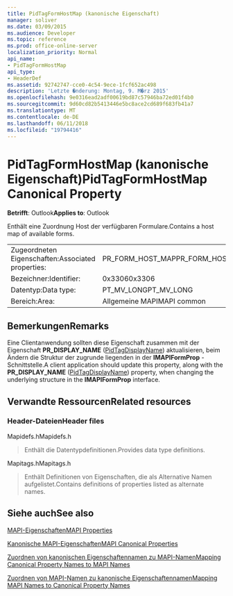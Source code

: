 ```yaml
---
title: PidTagFormHostMap (kanonische Eigenschaft)
manager: soliver
ms.date: 03/09/2015
ms.audience: Developer
ms.topic: reference
ms.prod: office-online-server
localization_priority: Normal
api_name:
- PidTagFormHostMap
api_type:
- HeaderDef
ms.assetid: 92742747-cce0-4c54-9ece-1fcf652ac498
description: 'Letzte �nderung: Montag, 9. M�rz 2015'
ms.openlocfilehash: 9e0316ead2adf00619bd87c57946ba72ed01f4b0
ms.sourcegitcommit: 9d60cd82b5413446e5bc8ace2cd689f683fb41a7
ms.translationtype: MT
ms.contentlocale: de-DE
ms.lasthandoff: 06/11/2018
ms.locfileid: "19794416"
---
```

# <a name="pidtagformhostmap-canonical-property"></a><span data-ttu-id="d85e2-103">PidTagFormHostMap (kanonische Eigenschaft)</span><span class="sxs-lookup"><span data-stu-id="d85e2-103">PidTagFormHostMap Canonical Property</span></span>

  
  
<span data-ttu-id="d85e2-104">**Betrifft**: Outlook</span><span class="sxs-lookup"><span data-stu-id="d85e2-104">**Applies to**: Outlook</span></span> 
  
<span data-ttu-id="d85e2-105">Enthält eine Zuordnung Host der verfügbaren Formulare.</span><span class="sxs-lookup"><span data-stu-id="d85e2-105">Contains a host map of available forms.</span></span> 
  
|||
|:-----|:-----|
|<span data-ttu-id="d85e2-106">Zugeordneten Eigenschaften:</span><span class="sxs-lookup"><span data-stu-id="d85e2-106">Associated properties:</span></span>  <br/> |<span data-ttu-id="d85e2-107">PR_FORM_HOST_MAP</span><span class="sxs-lookup"><span data-stu-id="d85e2-107">PR_FORM_HOST_MAP</span></span>  <br/> |
|<span data-ttu-id="d85e2-108">Bezeichner:</span><span class="sxs-lookup"><span data-stu-id="d85e2-108">Identifier:</span></span>  <br/> |<span data-ttu-id="d85e2-109">0x3306</span><span class="sxs-lookup"><span data-stu-id="d85e2-109">0x3306</span></span>  <br/> |
|<span data-ttu-id="d85e2-110">Datentyp:</span><span class="sxs-lookup"><span data-stu-id="d85e2-110">Data type:</span></span>  <br/> |<span data-ttu-id="d85e2-111">PT_MV_LONG</span><span class="sxs-lookup"><span data-stu-id="d85e2-111">PT_MV_LONG</span></span>  <br/> |
|<span data-ttu-id="d85e2-112">Bereich:</span><span class="sxs-lookup"><span data-stu-id="d85e2-112">Area:</span></span>  <br/> |<span data-ttu-id="d85e2-113">Allgemeine MAPI</span><span class="sxs-lookup"><span data-stu-id="d85e2-113">MAPI common</span></span>  <br/> |
   
## <a name="remarks"></a><span data-ttu-id="d85e2-114">Bemerkungen</span><span class="sxs-lookup"><span data-stu-id="d85e2-114">Remarks</span></span>

<span data-ttu-id="d85e2-115">Eine Clientanwendung sollten diese Eigenschaft zusammen mit der Eigenschaft **PR_DISPLAY_NAME** ([PidTagDisplayName](pidtagdisplayname-canonical-property.md)) aktualisieren, beim Ändern die Struktur der zugrunde liegenden in der **IMAPIFormProp** -Schnittstelle.</span><span class="sxs-lookup"><span data-stu-id="d85e2-115">A client application should update this property, along with the **PR_DISPLAY_NAME** ([PidTagDisplayName](pidtagdisplayname-canonical-property.md)) property, when changing the underlying structure in the **IMAPIFormProp** interface.</span></span> 
  
## <a name="related-resources"></a><span data-ttu-id="d85e2-116">Verwandte Ressourcen</span><span class="sxs-lookup"><span data-stu-id="d85e2-116">Related resources</span></span>

### <a name="header-files"></a><span data-ttu-id="d85e2-117">Header-Dateien</span><span class="sxs-lookup"><span data-stu-id="d85e2-117">Header files</span></span>

<span data-ttu-id="d85e2-118">Mapidefs.h</span><span class="sxs-lookup"><span data-stu-id="d85e2-118">Mapidefs.h</span></span>
  
> <span data-ttu-id="d85e2-119">Enthält die Datentypdefinitionen.</span><span class="sxs-lookup"><span data-stu-id="d85e2-119">Provides data type definitions.</span></span>
    
<span data-ttu-id="d85e2-120">Mapitags.h</span><span class="sxs-lookup"><span data-stu-id="d85e2-120">Mapitags.h</span></span>
  
> <span data-ttu-id="d85e2-121">Enthält Definitionen von Eigenschaften, die als Alternative Namen aufgelistet.</span><span class="sxs-lookup"><span data-stu-id="d85e2-121">Contains definitions of properties listed as alternate names.</span></span>
    
## <a name="see-also"></a><span data-ttu-id="d85e2-122">Siehe auch</span><span class="sxs-lookup"><span data-stu-id="d85e2-122">See also</span></span>



[<span data-ttu-id="d85e2-123">MAPI-Eigenschaften</span><span class="sxs-lookup"><span data-stu-id="d85e2-123">MAPI Properties</span></span>](mapi-properties.md)
  
[<span data-ttu-id="d85e2-124">Kanonische MAPI-Eigenschaften</span><span class="sxs-lookup"><span data-stu-id="d85e2-124">MAPI Canonical Properties</span></span>](mapi-canonical-properties.md)
  
[<span data-ttu-id="d85e2-125">Zuordnen von kanonischen Eigenschaftennamen zu MAPI-Namen</span><span class="sxs-lookup"><span data-stu-id="d85e2-125">Mapping Canonical Property Names to MAPI Names</span></span>](mapping-canonical-property-names-to-mapi-names.md)
  
[<span data-ttu-id="d85e2-126">Zuordnen von MAPI-Namen zu kanonische Eigenschaftennamen</span><span class="sxs-lookup"><span data-stu-id="d85e2-126">Mapping MAPI Names to Canonical Property Names</span></span>](mapping-mapi-names-to-canonical-property-names.md)

